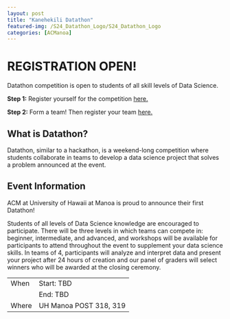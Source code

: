 ```yaml
---
layout: post
title: "Kanehekili Datathon"
featured-img: /S24_Datathon_Logo/S24_Datathon_Logo
categories: [ACManoa]
---
```


# REGISTRATION OPEN!
Datathon competition is open to students of all skill levels of Data Science.

**Step 1:** Register yourself for the competition [here.](https://forms.gle/74eHk3ZWGekb7BfN7) 

**Step 2:** Form a team! Then register your team [here.](https://forms.gle/L3P55WFz9Ux8kyvD6)

## What is Datathon?

Datathon, similar to a hackathon, is a weekend-long competition where students collaborate in teams to develop a data science project that solves a problem announced at the event.

## Event Information

ACM at University of Hawaii at Manoa is proud to announce their first Datathon!

Students of all levels of Data Science knowledge are encouraged to participate. There will be three levels in which teams can compete in: beginner, intermediate, and advanced, and workshops will be available for participants to attend throughout the event to supplement your data science skills. In teams of 4, participants will analyze and interpret data and present your project after 24 hours of creation and our panel of graders will select winners who will be awarded at the closing ceremony. 

|       |                                                      |
| ----- | ---------------------------------------------------- |
| When  | Start: TBD                                           |
|       | End: TBD                                             |
| Where | UH Manoa POST 318, 319                               |




<link href="//cdn.rawgit.com/noelboss/featherlight/1.7.13/release/featherlight.min.css" type="text/css" rel="stylesheet" />
<script src="//code.jquery.com/jquery-latest.js"></script>
<script src="//cdn.rawgit.com/noelboss/featherlight/1.7.13/release/featherlight.min.js" type="text/javascript" charset="utf-8"></script>
<style>
